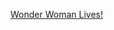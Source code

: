 ---
layout: post
wordpress_id: 984
wordpress_url: http://noesbueno.com/archives/984
date: '2011-01-26 17:00:21 -0600'
date_gmt: '2011-01-26 22:00:21 -0600'
body: |
  <p><a href="http://feedproxy.google.com/~r/nymag/vulture/~3/4yAt3UZB3RA/wonder_woman_lives.html">Wonder Woman Lives!</a></p>
---